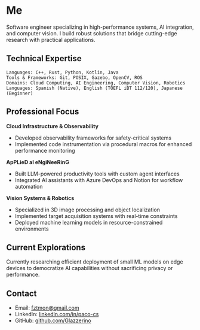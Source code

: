 # Me
Software engineer specializing in high-performance systems, AI integration, and computer vision. I build robust solutions that bridge cutting-edge research with practical applications.

## Technical Expertise

```
Languages: C++, Rust, Python, Kotlin, Java
Tools & Frameworks: Git, POSIX, Gazebo, OpenCV, ROS
Domains: Cloud Computing, AI Engineering, Computer Vision, Robotics
Languages: Spanish (Native), English (TOEFL iBT 112/120), Japanese (Beginner)
```

## Professional Focus

**Cloud Infrastructure & Observability**
- Developed observability frameworks for safety-critical systems
- Implemented code instrumentation via procedural macros for enhanced performance monitoring

**ApPLieD aI eNgiNeeRinG**
- Built LLM-powered productivity tools with custom agent interfaces
- Integrated AI assistants with Azure DevOps and Notion for workflow automation

**Vision Systems & Robotics**
- Specialized in 3D image processing and object localization
- Implemented target acquisition systems with real-time constraints
- Deployed machine learning models in resource-constrained environments

## Current Explorations

Currently researching efficient deployment of small ML models on edge devices to democratize AI capabilities without sacrificing privacy or performance.

## Contact

- Email: fztmon@gmail.com
- LinkedIn: [linkedin.com/in/paco-cs](https://www.linkedin.com/in/paco-cs/)
- GitHub: [github.com/Glazzerino](https://github.com/Glazzerino)
